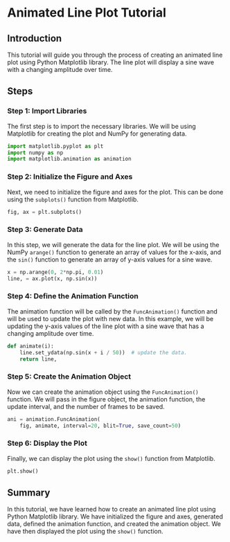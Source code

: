 # Animated Line Plot Tutorial

## Introduction

This tutorial will guide you through the process of creating an animated line plot using Python Matplotlib library. The line plot will display a sine wave with a changing amplitude over time.

## Steps

### Step 1: Import Libraries

The first step is to import the necessary libraries. We will be using Matplotlib for creating the plot and NumPy for generating data.

```python
import matplotlib.pyplot as plt
import numpy as np
import matplotlib.animation as animation
```

### Step 2: Initialize the Figure and Axes

Next, we need to initialize the figure and axes for the plot. This can be done using the `subplots()` function from Matplotlib.

```python
fig, ax = plt.subplots()
```

### Step 3: Generate Data

In this step, we will generate the data for the line plot. We will be using the NumPy `arange()` function to generate an array of values for the x-axis, and the `sin()` function to generate an array of y-axis values for a sine wave.

```python
x = np.arange(0, 2*np.pi, 0.01)
line, = ax.plot(x, np.sin(x))
```

### Step 4: Define the Animation Function

The animation function will be called by the `FuncAnimation()` function and will be used to update the plot with new data. In this example, we will be updating the y-axis values of the line plot with a sine wave that has a changing amplitude over time.

```python
def animate(i):
    line.set_ydata(np.sin(x + i / 50))  # update the data.
    return line,
```

### Step 5: Create the Animation Object

Now we can create the animation object using the `FuncAnimation()` function. We will pass in the figure object, the animation function, the update interval, and the number of frames to be saved.

```python
ani = animation.FuncAnimation(
    fig, animate, interval=20, blit=True, save_count=50)
```

### Step 6: Display the Plot

Finally, we can display the plot using the `show()` function from Matplotlib.

```python
plt.show()
```

## Summary

In this tutorial, we have learned how to create an animated line plot using Python Matplotlib library. We have initialized the figure and axes, generated data, defined the animation function, and created the animation object. We have then displayed the plot using the `show()` function.
